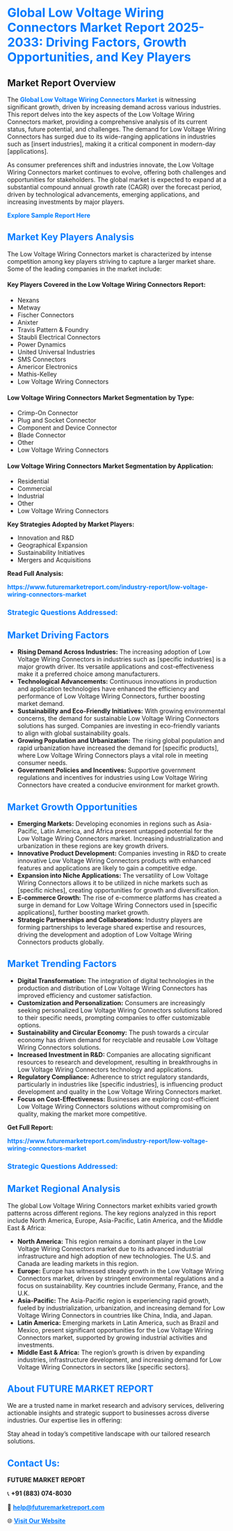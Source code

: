 <h1 style="color: #007BFF;">Global Low Voltage Wiring Connectors Market Report 2025-2033: Driving Factors, Growth Opportunities, and Key Players</h1>

<section id="overview">
<h2>Market Report Overview</h2>
<p>The <a href="https://www.futuremarketreport.com/industry-report/low-voltage-wiring-connectors-market" style="color: #007BFF; text-decoration: none;"><strong>Global Low Voltage Wiring Connectors Market</strong></a> is witnessing significant growth, driven by increasing demand across various industries. This report delves into the key aspects of the Low Voltage Wiring Connectors market, providing a comprehensive analysis of its current status, future potential, and challenges. The demand for Low Voltage Wiring Connectors has surged due to its wide-ranging applications in industries such as [insert industries], making it a critical component in modern-day [applications].</p>
<p>As consumer preferences shift and industries innovate, the Low Voltage Wiring Connectors market continues to evolve, offering both challenges and opportunities for stakeholders. The global market is expected to expand at a substantial compound annual growth rate (CAGR) over the forecast period, driven by technological advancements, emerging applications, and increasing investments by major players.</p>
</section>

<section id="overview">
<p><a href="https://www.futuremarketreport.com/request-sample/reportId=101572" style="color: #007BFF; text-decoration: none;"><strong>Explore Sample Report Here</strong></a></p>
</section>

<section id="key-players">
<h2 style="color: #007BFF;">Market Key Players Analysis</h2>
<p>The Low Voltage Wiring Connectors market is characterized by intense competition among key players striving to capture a larger market share. Some of the leading companies in the market include:</p>
<h4>Key Players Covered in the Low Voltage Wiring Connectors Report:</h4>
<ul><li>Nexans</li><li>Metway</li><li>Fischer Connectors</li><li>Anixter</li><li>Travis Pattern &amp; Foundry</li><li>Staubli Electrical Connectors</li><li>Power Dynamics</li><li>United Universal Industries</li><li>SMS Connectors</li><li>Americor Electronics</li><li>Mathis-Kelley</li><li>Low Voltage Wiring Connectors</li></ul>
<h4>Low Voltage Wiring Connectors Market Segmentation by Type:</h4>
<ul><li>Crimp-On Connector</li><li>Plug and Socket Connector</li><li>Component and Device Connector</li><li>Blade Connector</li><li>Other</li><li>Low Voltage Wiring Connectors</li></ul>

<h4>Low Voltage Wiring Connectors Market Segmentation by Application:</h4>
<ul><li>Residential</li><li>Commercial</li><li>Industrial</li><li>Other</li><li>Low Voltage Wiring Connectors</li></ul>
<p><strong>Key Strategies Adopted by Market Players:</strong></p>
<ul>
<li>Innovation and R&D</li>
<li>Geographical Expansion</li>
<li>Sustainability Initiatives</li>
<li>Mergers and Acquisitions</li>
</ul>
</section>

<section>
<p><strong>Read Full Analysis: </strong></p><a href="https://www.futuremarketreport.com/industry-report/low-voltage-wiring-connectors-market" style="color: #007BFF; text-decoration: none;"><strong>https://www.futuremarketreport.com/industry-report/low-voltage-wiring-connectors-market</strong></a>
<h3 style="color: #007BFF;">Strategic Questions Addressed:</h3>
</section>

<section id="driving-factors">
<h2 style="color: #007BFF;">Market Driving Factors</h2>
<ul>
<li><strong>Rising Demand Across Industries:</strong> The increasing adoption of Low Voltage Wiring Connectors in industries such as [specific industries] is a major growth driver. Its versatile applications and cost-effectiveness make it a preferred choice among manufacturers.</li>
<li><strong>Technological Advancements:</strong> Continuous innovations in production and application technologies have enhanced the efficiency and performance of Low Voltage Wiring Connectors, further boosting market demand.</li>
<li><strong>Sustainability and Eco-Friendly Initiatives:</strong> With growing environmental concerns, the demand for sustainable Low Voltage Wiring Connectors solutions has surged. Companies are investing in eco-friendly variants to align with global sustainability goals.</li>
<li><strong>Growing Population and Urbanization:</strong> The rising global population and rapid urbanization have increased the demand for [specific products], where Low Voltage Wiring Connectors plays a vital role in meeting consumer needs.</li>
<li><strong>Government Policies and Incentives:</strong> Supportive government regulations and incentives for industries using Low Voltage Wiring Connectors have created a conducive environment for market growth.</li>
</ul>
</section>

<section id="growth-opportunities">
<h2 style="color: #007BFF;">Market Growth Opportunities</h2>
<ul>
<li><strong>Emerging Markets:</strong> Developing economies in regions such as Asia-Pacific, Latin America, and Africa present untapped potential for the Low Voltage Wiring Connectors market. Increasing industrialization and urbanization in these regions are key growth drivers.</li>
<li><strong>Innovative Product Development:</strong> Companies investing in R&D to create innovative Low Voltage Wiring Connectors products with enhanced features and applications are likely to gain a competitive edge.</li>
<li><strong>Expansion into Niche Applications:</strong> The versatility of Low Voltage Wiring Connectors allows it to be utilized in niche markets such as [specific niches], creating opportunities for growth and diversification.</li>
<li><strong>E-commerce Growth:</strong> The rise of e-commerce platforms has created a surge in demand for Low Voltage Wiring Connectors used in [specific applications], further boosting market growth.</li>
<li><strong>Strategic Partnerships and Collaborations:</strong> Industry players are forming partnerships to leverage shared expertise and resources, driving the development and adoption of Low Voltage Wiring Connectors products globally.</li>
</ul>
</section>

<section id="trending-factors">
<h2 style="color: #007BFF;">Market Trending Factors</h2>
<ul>
<li><strong>Digital Transformation:</strong> The integration of digital technologies in the production and distribution of Low Voltage Wiring Connectors has improved efficiency and customer satisfaction.</li>
<li><strong>Customization and Personalization:</strong> Consumers are increasingly seeking personalized Low Voltage Wiring Connectors solutions tailored to their specific needs, prompting companies to offer customizable options.</li>
<li><strong>Sustainability and Circular Economy:</strong> The push towards a circular economy has driven demand for recyclable and reusable Low Voltage Wiring Connectors solutions.</li>
<li><strong>Increased Investment in R&D:</strong> Companies are allocating significant resources to research and development, resulting in breakthroughs in Low Voltage Wiring Connectors technology and applications.</li>
<li><strong>Regulatory Compliance:</strong> Adherence to strict regulatory standards, particularly in industries like [specific industries], is influencing product development and quality in the Low Voltage Wiring Connectors market.</li>
<li><strong>Focus on Cost-Effectiveness:</strong> Businesses are exploring cost-efficient Low Voltage Wiring Connectors solutions without compromising on quality, making the market more competitive.</li>
</ul>
</section>

<section>
<p><strong>Get Full Report: </strong></p><a href="https://www.futuremarketreport.com/industry-report/low-voltage-wiring-connectors-market" style="color: #007BFF; text-decoration: none;"><strong>https://www.futuremarketreport.com/industry-report/low-voltage-wiring-connectors-market</strong></a>
<h3 style="color: #007BFF;">Strategic Questions Addressed:</h3>
</section>


<section id="regional-analysis">
<h2 style="color: #007BFF;">Market Regional Analysis</h2>
<p>The global Low Voltage Wiring Connectors market exhibits varied growth patterns across different regions. The key regions analyzed in this report include North America, Europe, Asia-Pacific, Latin America, and the Middle East & Africa:</p>
<ul>
<li><strong>North America:</strong> This region remains a dominant player in the Low Voltage Wiring Connectors market due to its advanced industrial infrastructure and high adoption of new technologies. The U.S. and Canada are leading markets in this region.</li>
<li><strong>Europe:</strong> Europe has witnessed steady growth in the Low Voltage Wiring Connectors market, driven by stringent environmental regulations and a focus on sustainability. Key countries include Germany, France, and the U.K.</li>
<li><strong>Asia-Pacific:</strong> The Asia-Pacific region is experiencing rapid growth, fueled by industrialization, urbanization, and increasing demand for Low Voltage Wiring Connectors in countries like China, India, and Japan.</li>
<li><strong>Latin America:</strong> Emerging markets in Latin America, such as Brazil and Mexico, present significant opportunities for the Low Voltage Wiring Connectors market, supported by growing industrial activities and investments.</li>
<li><strong>Middle East & Africa:</strong> The region’s growth is driven by expanding industries, infrastructure development, and increasing demand for Low Voltage Wiring Connectors in sectors like [specific sectors].</li>
</ul>
</section>

<footer>
<h2 style="color: #007BFF;">About FUTURE MARKET REPORT</h2>
<p>We are a trusted name in market research and advisory services, delivering actionable insights and strategic support to businesses across diverse industries. Our expertise lies in offering:</p>

<p>Stay ahead in today’s competitive landscape with our tailored research solutions.</p>

<h2 style="color: #007BFF;">Contact Us:</h2>
<p><strong>FUTURE MARKET REPORT</strong></p>
<p>📞 <strong>+91 (883) 074-8030</strong></p>
<p>📧 <strong><a href="mailto:help@futuremarketreport.com" style="color: #007BFF;">help@futuremarketreport.com</a></strong></p>
<p>🌐 <strong><a href="https://www.futuremarketreport.com/" style="color: #007BFF;">Visit Our Website</a></strong></p>
</footer>